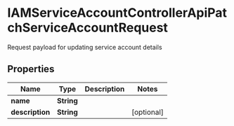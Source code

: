 

# IAMServiceAccountControllerApiPatchServiceAccountRequest

Request payload for updating service account details

## Properties

| Name | Type | Description | Notes |
|------------ | ------------- | ------------- | -------------|
|**name** | **String** |  |  |
|**description** | **String** |  |  [optional] |




